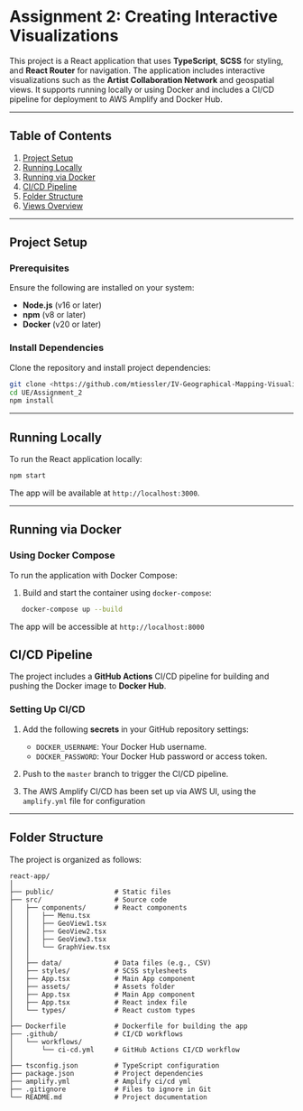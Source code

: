 # Assignment 2: Creating Interactive Visualizations

This project is a React application that uses **TypeScript**, **SCSS** for styling, and **React Router** for navigation. The application includes interactive visualizations such as the **Artist Collaboration Network** and geospatial views. It supports running locally or using Docker and includes a CI/CD pipeline for deployment to AWS Amplify and Docker Hub.

---

## Table of Contents

1. [Project Setup](#project-setup)
2. [Running Locally](#running-locally)
3. [Running via Docker](#running-via-docker)
4. [CI/CD Pipeline](#cicd-pipeline)
5. [Folder Structure](#folder-structure)
6. [Views Overview](#views-overview)

---

## Project Setup

### Prerequisites

Ensure the following are installed on your system:

- **Node.js** (v16 or later)
- **npm** (v8 or later)
- **Docker** (v20 or later)

### Install Dependencies

Clone the repository and install project dependencies:

```bash
git clone <https://github.com/mtiessler/IV-Geographical-Mapping-Visualizator>
cd UE/Assignment_2
npm install
```

---

## Running Locally

To run the React application locally:

```bash
npm start
```

The app will be available at `http://localhost:3000`.

---

## Running via Docker

### Using Docker Compose

To run the application with Docker Compose:

1. Build and start the container using `docker-compose`:
```bash
   docker-compose up --build
```
The app will be accessible at `http://localhost:8000`

## CI/CD Pipeline

The project includes a **GitHub Actions** CI/CD pipeline for building and pushing the Docker image to **Docker Hub**.

### Setting Up CI/CD

1. Add the following **secrets** in your GitHub repository settings:
    - `DOCKER_USERNAME`: Your Docker Hub username.
    - `DOCKER_PASSWORD`: Your Docker Hub password or access token.

2. Push to the `master` branch to trigger the CI/CD pipeline.

3. The AWS Amplify CI/CD has been set up via AWS UI, using the `amplify.yml` file for configuration
---

## Folder Structure

The project is organized as follows:

```plaintext
react-app/
│
├── public/               # Static files
├── src/                  # Source code
│   ├── components/       # React components
│   │   ├── Menu.tsx
│   │   ├── GeoView1.tsx
│   │   ├── GeoView2.tsx
│   │   ├── GeoView3.tsx
│   │   └── GraphView.tsx
│   │
│   ├── data/             # Data files (e.g., CSV)
│   ├── styles/           # SCSS stylesheets
│   ├── App.tsx           # Main App component
│   ├── assets/           # Assets folder
│   ├── App.tsx           # Main App component
│   ├── App.tsx           # React index file
│   └── types/            # React custom types
│
├── Dockerfile            # Dockerfile for building the app
├── .github/              # CI/CD workflows
│   └── workflows/
│       └── ci-cd.yml     # GitHub Actions CI/CD workflow
│
├── tsconfig.json         # TypeScript configuration
├── package.json          # Project dependencies
├── amplify.yml           # Amplify ci/cd yml
├── .gitignore            # Files to ignore in Git
└── README.md             # Project documentation


```